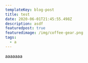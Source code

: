 ```yaml
---
templateKey: blog-post
title: test
date: 2020-06-01T21:45:55.498Z
description: asdf
featuredpost: true
featuredimage: /img/coffee-gear.png
tags:
  - a
---
```

aaaaaaa